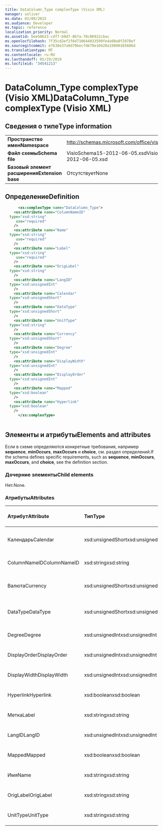 ```yaml
---
title: DataColumn_Type complexType (Visio XML)
manager: soliver
ms.date: 03/09/2015
ms.audience: Developer
ms.topic: reference
localization_priority: Normal
ms.assetid: bee50623-cdf7-b9d7-867a-70c86922cbac
ms.openlocfilehash: 7f35cd2ef1f6d710644033599fe4a90a0f2978ef
ms.sourcegitcommit: e7b38e37a9d79becfd679e10420a19890165606d
ms.translationtype: MT
ms.contentlocale: ru-RU
ms.lasthandoff: 05/29/2019
ms.locfileid: "34541213"
---
```

# <a name="datacolumn_type-complextype-visio-xml"></a><span data-ttu-id="8e6ad-102">DataColumn_Type complexType (Visio XML)</span><span class="sxs-lookup"><span data-stu-id="8e6ad-102">DataColumn_Type complexType (Visio XML)</span></span>

## <a name="type-information"></a><span data-ttu-id="8e6ad-103">Сведения о типе</span><span class="sxs-lookup"><span data-stu-id="8e6ad-103">Type information</span></span>

|||
|:-----|:-----|
|<span data-ttu-id="8e6ad-104">**Пространство имен**</span><span class="sxs-lookup"><span data-stu-id="8e6ad-104">**Namespace**</span></span> <br/> |http://schemas.microsoft.com/office/visio/2011/1/core  <br/> |
|<span data-ttu-id="8e6ad-105">**Файл схемы**</span><span class="sxs-lookup"><span data-stu-id="8e6ad-105">**Schema file**</span></span> <br/> |<span data-ttu-id="8e6ad-106">VisioSchema15-2012-06-05.xsd</span><span class="sxs-lookup"><span data-stu-id="8e6ad-106">VisioSchema15-2012-06-05.xsd</span></span>  <br/> |
|<span data-ttu-id="8e6ad-107">**Базовый элемент расширения**</span><span class="sxs-lookup"><span data-stu-id="8e6ad-107">**Extension base**</span></span> <br/> |<span data-ttu-id="8e6ad-108">Отсутствует</span><span class="sxs-lookup"><span data-stu-id="8e6ad-108">None</span></span>  <br/> |
   
## <a name="definition"></a><span data-ttu-id="8e6ad-109">Определение</span><span class="sxs-lookup"><span data-stu-id="8e6ad-109">Definition</span></span>

```XML
      <xs:complexType name="DataColumn_Type">
    <xs:attribute name="ColumnNameID"
  type="xsd:string"
     use="required"
    />
    <xs:attribute name="Name"
  type="xsd:string"
     use="required"
    />
    <xs:attribute name="Label"
  type="xsd:string"
     use="required"
    />
    <xs:attribute name="OrigLabel"
  type="xsd:string"
    />
    <xs:attribute name="LangID"
  type="xsd:unsignedInt"
    />
    <xs:attribute name="Calendar"
  type="xsd:unsignedShort"
    />
    <xs:attribute name="DataType"
  type="xsd:unsignedShort"
    />
    <xs:attribute name="UnitType"
  type="xsd:string"
    />
    <xs:attribute name="Currency"
  type="xsd:unsignedShort"
    />
    <xs:attribute name="Degree"
  type="xsd:unsignedInt"
    />
    <xs:attribute name="DisplayWidth"
  type="xsd:unsignedInt"
    />
    <xs:attribute name="DisplayOrder"
  type="xsd:unsignedInt"
    />
    <xs:attribute name="Mapped"
  type="xsd:boolean"
    />
    <xs:attribute name="Hyperlink"
  type="xsd:boolean"
    />
      </xs:complexType>
      
```

## <a name="elements-and-attributes"></a><span data-ttu-id="8e6ad-110">Элементы и атрибуты</span><span class="sxs-lookup"><span data-stu-id="8e6ad-110">Elements and attributes</span></span>

<span data-ttu-id="8e6ad-111">Если в схеме определяются конкретные требования, например **sequence**, **minOccurs**, **maxOccurs** и **choice**, см. раздел определений.</span><span class="sxs-lookup"><span data-stu-id="8e6ad-111">If the schema defines specific requirements, such as **sequence**, **minOccurs**, **maxOccurs**, and **choice**, see the definition section.</span></span> 
  
### <a name="child-elements"></a><span data-ttu-id="8e6ad-112">Дочерние элементы</span><span class="sxs-lookup"><span data-stu-id="8e6ad-112">Child elements</span></span>

<span data-ttu-id="8e6ad-113">Нет.</span><span class="sxs-lookup"><span data-stu-id="8e6ad-113">None.</span></span>
  
### <a name="attributes"></a><span data-ttu-id="8e6ad-114">Атрибуты</span><span class="sxs-lookup"><span data-stu-id="8e6ad-114">Attributes</span></span>

|<span data-ttu-id="8e6ad-115">**Атрибут**</span><span class="sxs-lookup"><span data-stu-id="8e6ad-115">**Attribute**</span></span>|<span data-ttu-id="8e6ad-116">**Тип**</span><span class="sxs-lookup"><span data-stu-id="8e6ad-116">**Type**</span></span>|<span data-ttu-id="8e6ad-117">**Обязательный**</span><span class="sxs-lookup"><span data-stu-id="8e6ad-117">**Required**</span></span>|<span data-ttu-id="8e6ad-118">**Описание**</span><span class="sxs-lookup"><span data-stu-id="8e6ad-118">**Description**</span></span>|<span data-ttu-id="8e6ad-119">**Возможные значения**</span><span class="sxs-lookup"><span data-stu-id="8e6ad-119">**Possible values**</span></span>|
|:-----|:-----|:-----|:-----|:-----|
|<span data-ttu-id="8e6ad-120">Календарь</span><span class="sxs-lookup"><span data-stu-id="8e6ad-120">Calendar</span></span>  <br/> |<span data-ttu-id="8e6ad-121">xsd:unsignedShort</span><span class="sxs-lookup"><span data-stu-id="8e6ad-121">xsd:unsignedShort</span></span>  <br/> |<span data-ttu-id="8e6ad-122">необязательный</span><span class="sxs-lookup"><span data-stu-id="8e6ad-122">optional</span></span>  <br/> ||<span data-ttu-id="8e6ad-123">Значения для типа xsd:unsignedShort.</span><span class="sxs-lookup"><span data-stu-id="8e6ad-123">Values of the xsd:unsignedShort type.</span></span>  <br/> |
|<span data-ttu-id="8e6ad-124">ColumnNameID</span><span class="sxs-lookup"><span data-stu-id="8e6ad-124">ColumnNameID</span></span>  <br/> |<span data-ttu-id="8e6ad-125">xsd:string</span><span class="sxs-lookup"><span data-stu-id="8e6ad-125">xsd:string</span></span>  <br/> |<span data-ttu-id="8e6ad-126">Обязательный</span><span class="sxs-lookup"><span data-stu-id="8e6ad-126">required</span></span>  <br/> ||<span data-ttu-id="8e6ad-127">Значения типа xsd:string.</span><span class="sxs-lookup"><span data-stu-id="8e6ad-127">Values of the xsd:string type.</span></span>  <br/> |
|<span data-ttu-id="8e6ad-128">Валюта</span><span class="sxs-lookup"><span data-stu-id="8e6ad-128">Currency</span></span>  <br/> |<span data-ttu-id="8e6ad-129">xsd:unsignedShort</span><span class="sxs-lookup"><span data-stu-id="8e6ad-129">xsd:unsignedShort</span></span>  <br/> |<span data-ttu-id="8e6ad-130">необязательный</span><span class="sxs-lookup"><span data-stu-id="8e6ad-130">optional</span></span>  <br/> ||<span data-ttu-id="8e6ad-131">Значения для типа xsd:unsignedShort.</span><span class="sxs-lookup"><span data-stu-id="8e6ad-131">Values of the xsd:unsignedShort type.</span></span>  <br/> |
|<span data-ttu-id="8e6ad-132">DataType</span><span class="sxs-lookup"><span data-stu-id="8e6ad-132">DataType</span></span>  <br/> |<span data-ttu-id="8e6ad-133">xsd:unsignedShort</span><span class="sxs-lookup"><span data-stu-id="8e6ad-133">xsd:unsignedShort</span></span>  <br/> |<span data-ttu-id="8e6ad-134">необязательный</span><span class="sxs-lookup"><span data-stu-id="8e6ad-134">optional</span></span>  <br/> ||<span data-ttu-id="8e6ad-135">Значения для типа xsd:unsignedShort.</span><span class="sxs-lookup"><span data-stu-id="8e6ad-135">Values of the xsd:unsignedShort type.</span></span>  <br/> |
|<span data-ttu-id="8e6ad-136">Degree</span><span class="sxs-lookup"><span data-stu-id="8e6ad-136">Degree</span></span>  <br/> |<span data-ttu-id="8e6ad-137">xsd:unsignedInt</span><span class="sxs-lookup"><span data-stu-id="8e6ad-137">xsd:unsignedInt</span></span>  <br/> |<span data-ttu-id="8e6ad-138">необязательный</span><span class="sxs-lookup"><span data-stu-id="8e6ad-138">optional</span></span>  <br/> ||<span data-ttu-id="8e6ad-139">Значения типа xsd:unsignedInt.</span><span class="sxs-lookup"><span data-stu-id="8e6ad-139">Values of the xsd:unsignedInt type.</span></span>  <br/> |
|<span data-ttu-id="8e6ad-140">DisplayOrder</span><span class="sxs-lookup"><span data-stu-id="8e6ad-140">DisplayOrder</span></span>  <br/> |<span data-ttu-id="8e6ad-141">xsd:unsignedInt</span><span class="sxs-lookup"><span data-stu-id="8e6ad-141">xsd:unsignedInt</span></span>  <br/> |<span data-ttu-id="8e6ad-142">необязательный</span><span class="sxs-lookup"><span data-stu-id="8e6ad-142">optional</span></span>  <br/> ||<span data-ttu-id="8e6ad-143">Значения типа xsd:unsignedInt.</span><span class="sxs-lookup"><span data-stu-id="8e6ad-143">Values of the xsd:unsignedInt type.</span></span>  <br/> |
|<span data-ttu-id="8e6ad-144">DisplayWidth</span><span class="sxs-lookup"><span data-stu-id="8e6ad-144">DisplayWidth</span></span>  <br/> |<span data-ttu-id="8e6ad-145">xsd:unsignedInt</span><span class="sxs-lookup"><span data-stu-id="8e6ad-145">xsd:unsignedInt</span></span>  <br/> |<span data-ttu-id="8e6ad-146">необязательный</span><span class="sxs-lookup"><span data-stu-id="8e6ad-146">optional</span></span>  <br/> ||<span data-ttu-id="8e6ad-147">Значения типа xsd:unsignedInt.</span><span class="sxs-lookup"><span data-stu-id="8e6ad-147">Values of the xsd:unsignedInt type.</span></span>  <br/> |
|<span data-ttu-id="8e6ad-148">Hyperlink</span><span class="sxs-lookup"><span data-stu-id="8e6ad-148">Hyperlink</span></span>  <br/> |<span data-ttu-id="8e6ad-149">xsd:boolean</span><span class="sxs-lookup"><span data-stu-id="8e6ad-149">xsd:boolean</span></span>  <br/> |<span data-ttu-id="8e6ad-150">необязательный</span><span class="sxs-lookup"><span data-stu-id="8e6ad-150">optional</span></span>  <br/> ||<span data-ttu-id="8e6ad-151">Значения типа xsd:boolean.</span><span class="sxs-lookup"><span data-stu-id="8e6ad-151">Values of the xsd:boolean type.</span></span>  <br/> |
|<span data-ttu-id="8e6ad-152">Метка</span><span class="sxs-lookup"><span data-stu-id="8e6ad-152">Label</span></span>  <br/> |<span data-ttu-id="8e6ad-153">xsd:string</span><span class="sxs-lookup"><span data-stu-id="8e6ad-153">xsd:string</span></span>  <br/> |<span data-ttu-id="8e6ad-154">Обязательный</span><span class="sxs-lookup"><span data-stu-id="8e6ad-154">required</span></span>  <br/> ||<span data-ttu-id="8e6ad-155">Значения типа xsd:string.</span><span class="sxs-lookup"><span data-stu-id="8e6ad-155">Values of the xsd:string type.</span></span>  <br/> |
|<span data-ttu-id="8e6ad-156">LangID</span><span class="sxs-lookup"><span data-stu-id="8e6ad-156">LangID</span></span>  <br/> |<span data-ttu-id="8e6ad-157">xsd:unsignedInt</span><span class="sxs-lookup"><span data-stu-id="8e6ad-157">xsd:unsignedInt</span></span>  <br/> |<span data-ttu-id="8e6ad-158">необязательный</span><span class="sxs-lookup"><span data-stu-id="8e6ad-158">optional</span></span>  <br/> ||<span data-ttu-id="8e6ad-159">Значения типа xsd:unsignedInt.</span><span class="sxs-lookup"><span data-stu-id="8e6ad-159">Values of the xsd:unsignedInt type.</span></span>  <br/> |
|<span data-ttu-id="8e6ad-160">Mapped</span><span class="sxs-lookup"><span data-stu-id="8e6ad-160">Mapped</span></span>  <br/> |<span data-ttu-id="8e6ad-161">xsd:boolean</span><span class="sxs-lookup"><span data-stu-id="8e6ad-161">xsd:boolean</span></span>  <br/> |<span data-ttu-id="8e6ad-162">необязательный</span><span class="sxs-lookup"><span data-stu-id="8e6ad-162">optional</span></span>  <br/> ||<span data-ttu-id="8e6ad-163">Значения типа xsd:boolean.</span><span class="sxs-lookup"><span data-stu-id="8e6ad-163">Values of the xsd:boolean type.</span></span>  <br/> |
|<span data-ttu-id="8e6ad-164">Имя</span><span class="sxs-lookup"><span data-stu-id="8e6ad-164">Name</span></span>  <br/> |<span data-ttu-id="8e6ad-165">xsd:string</span><span class="sxs-lookup"><span data-stu-id="8e6ad-165">xsd:string</span></span>  <br/> |<span data-ttu-id="8e6ad-166">Обязательный</span><span class="sxs-lookup"><span data-stu-id="8e6ad-166">required</span></span>  <br/> ||<span data-ttu-id="8e6ad-167">Значения типа xsd:string.</span><span class="sxs-lookup"><span data-stu-id="8e6ad-167">Values of the xsd:string type.</span></span>  <br/> |
|<span data-ttu-id="8e6ad-168">OrigLabel</span><span class="sxs-lookup"><span data-stu-id="8e6ad-168">OrigLabel</span></span>  <br/> |<span data-ttu-id="8e6ad-169">xsd:string</span><span class="sxs-lookup"><span data-stu-id="8e6ad-169">xsd:string</span></span>  <br/> |<span data-ttu-id="8e6ad-170">необязательный</span><span class="sxs-lookup"><span data-stu-id="8e6ad-170">optional</span></span>  <br/> ||<span data-ttu-id="8e6ad-171">Значения типа xsd:string.</span><span class="sxs-lookup"><span data-stu-id="8e6ad-171">Values of the xsd:string type.</span></span>  <br/> |
|<span data-ttu-id="8e6ad-172">UnitType</span><span class="sxs-lookup"><span data-stu-id="8e6ad-172">UnitType</span></span>  <br/> |<span data-ttu-id="8e6ad-173">xsd:string</span><span class="sxs-lookup"><span data-stu-id="8e6ad-173">xsd:string</span></span>  <br/> |<span data-ttu-id="8e6ad-174">необязательный</span><span class="sxs-lookup"><span data-stu-id="8e6ad-174">optional</span></span>  <br/> ||<span data-ttu-id="8e6ad-175">Значения типа xsd:string.</span><span class="sxs-lookup"><span data-stu-id="8e6ad-175">Values of the xsd:string type.</span></span>  <br/> |
   

